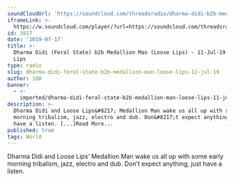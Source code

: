 ```yaml
---
soundCloudUrl: 'https://soundcloud.com/threadsradio/dharma-didi-b2b-medallion-man-11-jul-19'
iframeLink: >-
  https://w.soundcloud.com/player/?url=https://soundcloud.com/threadsradio/dharma-didi-b2b-medallion-man-11-jul-19&color=00aabb&auto_play=false&hide_related=false&show_comments=true&show_user=true&show_reposts=false
id: 3817
date: '2019-07-17'
title: >-
  Dharma Didi (Feral State) b2b Medallion Man (Loose Lips) - 11-Jul-19 - Loose
  Lips
type: radio
slug: dharma-didi-feral-state-b2b-medallion-man-loose-lips-11-jul-19
author: 100
banner:
  - >-
    imported/dharma-didi-feral-state-b2b-medallion-man-loose-lips-11-jul-19/image3817.jpeg
description: >-
  Dharma Didi and Loose Lips&#8217; Medallion Man wake us all up with some early
  morning tribalism, jazz, electro and dub. Don&#8217;t expect anything, just
  have a listen. [...]Read More...
published: true
tags: World
---
```

Dharma Didi and Loose Lips’ Medallion Man wake us all up with some early morning tribalism, jazz, electro and dub. Don’t expect anything, just have a listen.
